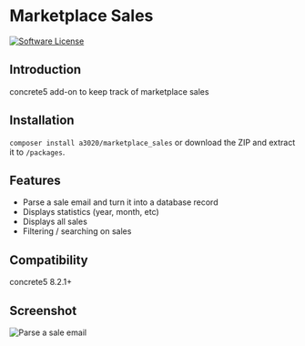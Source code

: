 # Marketplace Sales

[![Software License][ico-license]](LICENSE.txt)

## Introduction
concrete5 add-on to keep track of marketplace sales

## Installation
`composer install a3020/marketplace_sales` or download the ZIP and extract it to `/packages`.

## Features
- Parse a sale email and turn it into a database record
- Displays statistics (year, month, etc)
- Displays all sales
- Filtering / searching on sales

## Compatibility
concrete5 8.2.1+

## Screenshot
![Parse a sale email](https://user-images.githubusercontent.com/1431100/41340660-6e0b8656-6ee7-11e8-81fa-0fef1fca2e90.png)

[ico-license]: https://img.shields.io/badge/license-MIT-brightgreen.svg?style=flat-square

